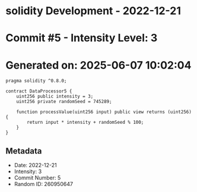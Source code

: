 ﻿# solidity Development - 2022-12-21
# Commit #5 - Intensity Level: 3
# Generated on: 2025-06-07 10:02:04
```solidity
pragma solidity ^0.8.0;

contract DataProcessor5 {
    uint256 public intensity = 3;
    uint256 private randomSeed = 745289;

    function processValue(uint256 input) public view returns (uint256) {
        return input * intensity + randomSeed % 100;
    }
}
```
## Metadata
- Date: 2022-12-21
- Intensity: 3
- Commit Number: 5
- Random ID: 260950647
